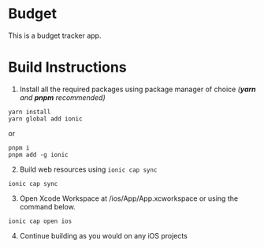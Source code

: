 # Budget
This is a budget tracker app.

# Build Instructions
1. Install all the required packages using package manager of choice *(**yarn** and **pnpm** recommended)*

```
yarn install
yarn global add ionic
```
or 
```
pnpm i
pnpm add -g ionic
```

2. Build web resources using `ionic cap sync`

```
ionic cap sync
```

3. Open Xcode Workspace at /ios/App/App.xcworkspace or using the command below.

```
ionic cap open ios
```

4. Continue building as you would on any iOS projects
